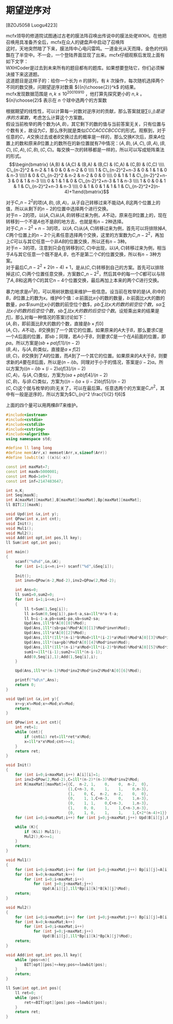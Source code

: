 # 期望逆序对
[BZOJ5058 Luogu4223]

mcfx领导的修道院试图通过古老的膜法阵召唤出传说中的膜法处佬WXH。在他把召唤用具准备齐全后，mcfx在众人的键盘声中启动了召唤阵  
这时，天地突然暗了下来，膜法阵中心电闪雷鸣。一道金光从天而降，金色的代码飘在了半空中。不一会，一个登陆界面显现了出来。mcfx仔细观察后发现上面有如下文字：  
WXHCoder是过去到未来所有的题目都有的题库。如果想要登陆它，你们必须解决接下来这道题。  
这道题目是这样子的：给你一个长为 $n$ 的排列，有 $k$ 次操作，每次随机选择两个不同的数交换，问期望逆序对数乘 ${{n}\choose{2}}^k$ 的结果。  
mcfx发现数据范围是 $n,k≤10^{20010910}$ ，他打算先探究更小的 $n,k$ 。${n}\choose{2}$ 表示在 $n$ 个球中选两个的方案数

根据期望的线性性，可以计算每一对数对逆序对的贡献，那么答案就是$\sum (i,j)是逆序的方案数$，考虑怎么计算这个方案数。  
假设当前枚举的两个数为$(A,B)$，其它剩下的数的值与当前答案无关，只有位置与个数有关，故设为$C$，那么序列就是类似$CCCACCCBCCC$的形式。观察到，对于任意的$C$，$A$交换过去或者$B$交换过去的概率是一样的，那么交换$K$次后，原来$A$位置上的数和原来$B$位置上的数所在的新位置就有$7$中情况：$(A,B),(A,C),(B,A),(B,C),(C,A),(C,B),(C,C)$。每交换一次的转移都是一样的，所以可以写成矩阵乘法的形式。
$$\begin{bmatrix} (A,B) & (A,C) & (B,A) & (B,C) & (C,A) & (C,B) & (C,C) \\\\ C\_{n-2}^2 & n-2 & 1 & 0 & 0 & n-2 & 0  \\\\ 1 & C\_{n-2}^2+n-3 & 0 & 1 & 1 & 0 & n-3 \\\\1 & 0 & C\_{n-2}^2 & n-2 & n-2  & 0 & 0 \\\\ 0 & 1 & 1 & C\_{n-2}^2+n-3 & 0 & 1 & n-3 \\\\ 0 & 1 & 1 & 0 & C\_{n-2}^2+n-3 & 1 & n-3 \\\\ 1 & 0 & 0 & 1 & 1 & C\_{n-2}^2+n-3 & n-3 \\\\ 0 & 1 & 0 & 1 & 1 & 1 & C\_{n-2}^2+2(n-4)+1\end{bmatrix}$$

对于$C\_{n-2}^2$的项$(A,B),(B,A)$，从子自己转移过来不能动$A,B$这两个位置上的值，所以从剩下的$n-2$的位置中选择两个进行交换。  
对于$n-2$的项，以$(A,C)$从$(A,B)$转移过来为例，$A$不动，原来在$B$位置上的，现在转移到一个不是$A$也不是$B$的地方去，也就是有$n-2$种选择。  
对于$C\_{n-2}^2+n-3$的项，以$(A,C)$从$(A,C)$转移过来为例，首先可以将排除掉$A,C$两个位置上的$n-2$个元素任意选择两个交换，这里的方案数为$C\_{n-2}^2$，再加上$C$可以与其它任意一个非$AB$的位置交换，所以还有$n-3$种。  
对于$n-3$的项，注意到只会在转移到$(C,C)$中出现，以$(A,C)$转移过来为例，相当于$A$与其它任意一个既不是$A,B$，也不是第二个$C$的位置交换，所以有$n-3$种方案。  
对于最后$C\_{n-2}^2+2(n-4)+1$，是从$(C,C)$转移到自己的方案。首先可以排除掉这$(C,C)$两个位置任意交换，方案数$C\_{n-2}^2$，然后其中的每一个$C$都可以与除了$A,B$和这两个$C$的其它$n-4$个位置交换，最后再加上本来的两个$C$进行交换。

暴力地求是$n^2$的，可以用树状数组来维护一些信息。设当前在枚举的是$(A,B)$中的$B$，$B$位置上的数为$x$。维护$6$个值：$a$:前面比$x$小的数的数量，$b$:前面比$x$大的数的数量，$pa$:$\sum比x小的数的前空位个数$，$pb$:$\sum 比x大的数的前空位个数$，$sa$:$\sum 比x小的数的后空位个数$，$sb$:$\sum 比x大的数的后空位个数$。设矩乘出来的结果是$f[]$，那么对每一种情况的答案讨论如下：  
$(A,B)$，即前面比$B$大的数的个数，直接是$b \times f[0]$  
$(A,C)$，$A$不动，$B$交换到了一个其它的位置。如果原来的$A$大于$B$，那么要求$C$是一个$A$后面的位置，即$sb$；同理，若$A$小于$B$，则要求$C$是一个在$A$前面的位置，即$pa$。所以方案是$(sb+pa)f[1]/(n-2)$  
$(B,A)$，与$(A,B)$类似，直接是$a \times f[2]$  
$(B,C)$，$B$交换到了$A$的位置，而$A$到了一个其它的位置。如果原来的$A$大于$B$，则要求新的$A$要在$B$后面，所以是$(n-i)b$。同理对于小于的情况，答案是$(i-2)a$。所以方案为$((n-i)b+(i-2)a)f[3]/(n-2)$  
$(C,A)$，与$(A,C)$类似，方案为$(sa+pb)f[4]/(n-2)$  
$(C,B)$，与$(B.C)$类似，方案为$((n-i)a+(i-2)b)f[5]/(n-2)$  
$(C,C)$这个就与枚举的$(B)$无关了，可以在最后算。任意选两个的方案是$C\_{n}^2$，其中有一般是逆序的，所以方案为$C\_{n}^2 \frac{1}{2} f[6]$

上面的四个量可以用两棵$BIT$来维护。

```cpp
#include<iostream>
#include<cstdio>
#include<cstdlib>
#include<cstring>
#include<algorithm>
using namespace std;

#define ll long long
#define mem(Arr,x) memset(Arr,x,sizeof(Arr))
#define lowbit(x) ((x)&(-x))

const int maxMat=7;
const int maxN=5000001;
const int Mod=1e9+7;
const int inf=2147483647;

int n,K;
int Seq[maxN];
int A[maxMat][maxMat],B[maxMat][maxMat],Bp[maxMat][maxMat];
ll BIT[2][maxN];

void Upd(int &x,int y);
int QPow(int x,int cnt);
void Init();
void Mul1();
void Mul2();
void Add(int opt,int pos,ll key);
ll Sum(int opt,int pos);

int main()
{
    scanf("%d%d",&n,&K);
    for (int i=1;i<=n;i++) scanf("%d",&Seq[i]);
    
    Init();
    int invn=QPow(n-2,Mod-2),inv2=QPow(2,Mod-2);

    int Ans=0;
    ll sum1=0,sum2=0;
    for (int i=1;i<=n;i++)
    {
		ll t=Sum(1,Seq[i]);
        ll a=Sum(0,Seq[i]),pa=t-a,sa=1ll*n*a-t-a;
        ll b=i-1-a,pb=sum1-pa,sb=sum2-sa;
        Upd(Ans,1ll*b*A[0][0]%Mod);
        Upd(Ans,1ll*(sb+pa)%Mod*A[0][1]%Mod*invn%Mod);
        Upd(Ans,1ll*a*A[0][2]%Mod);
        Upd(Ans,1ll*(1ll*(n-i)*b%Mod+1ll*(i-2)*a%Mod)%Mod*A[0][3]%Mod*invn%Mod);
        Upd(Ans,1ll*(sa+pb)%Mod*A[0][4]%Mod*invn%Mod);
        Upd(Ans,1ll*(1ll*(n-i)*a%Mod+1ll*(i-2)*b%Mod)%Mod*A[0][5]%Mod*invn%Mod);
        sum1+=1ll*(i-1);sum2+=1ll*(n-i-1);
        Add(0,Seq[i],1);Add(1,Seq[i],i);
    }

    Upd(Ans,1ll*n*(n-1)%Mod*inv2%Mod*inv2%Mod*A[0][6]%Mod);

    printf("%d\n",Ans);
    return 0;
}

void Upd(int &x,int y){
    x+=y;x%=Mod;x+=Mod;x%=Mod;
    return;
}

int QPow(int x,int cnt){
    int ret=1;
    while (cnt){
        if (cnt&1) ret=1ll*ret*x%Mod;
        x=1ll*x*x%Mod;cnt>>=1;
    }
    return ret;
}

void Init()
{
    for (int i=0;i<maxMat;i++) A[i][i]=1;
    int inv2=QPow(2,Mod-2),C=1ll*(n-2)*(n-3)%Mod*inv2%Mod;
    int R[maxMat][maxMat]={{C,  n-2, 1,    0,    0,  n-2,  0},
                           {1,C+n-3, 0,    1,    1,    0,n-3},
                           {1,    0, C,  n-2,  n-2,    0,  0},
                           {0,    1, 1,C+n-3,    0,    1,n-3},
                           {0,    1, 1,    0,C+n-3,    1,n-3},
                           {1,    0, 0,    1,    1,C+n-3,n-3},
                           {0,    1, 0,    1,    1,    1,C+2*(n-4)+1}};
    for (int i=0;i<maxMat;i++) for (int j=0;j<maxMat;j++) Upd(B[i][j],R[i][j]);

    while (K){
        if (K&1) Mul1();
        Mul2();K>>=1;
    }
    return;
}

void Mul1()
{
    for (int i=0;i<maxMat;i++) for (int j=0;j<maxMat;j++) Bp[i][j]=A[i][j],A[i][j]=0;
    for (int k=0;k<maxMat;k++)
        for (int i=0;i<maxMat;i++)
            for (int j=0;j<maxMat;j++)
                Upd(A[i][j],1ll*Bp[i][k]*B[k][j]%Mod);
    return;
}

void Mul2()
{
    for (int i=0;i<maxMat;i++) for (int j=0;j<maxMat;j++) Bp[i][j]=B[i][j],B[i][j]=0;
    for (int k=0;k<maxMat;k++)
        for (int i=0;i<maxMat;i++)
            for (int j=0;j<maxMat;j++)
                Upd(B[i][j],1ll*Bp[i][k]*Bp[k][j]%Mod);
    return;
}

void Add(int opt,int pos,ll key){
    while (pos<=n){
        BIT[opt][pos]+=key;pos+=lowbit(pos);
    }
    return;
}

ll Sum(int opt,int pos){
    ll ret=0;
    while (pos){
        ret+=BIT[opt][pos];pos-=lowbit(pos);
    }
    return ret;
}
```